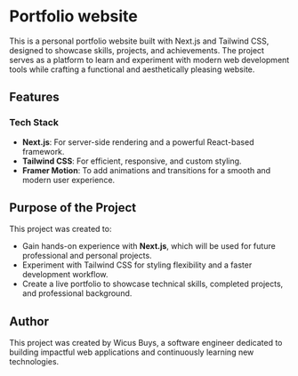 # Portfolio website

This is a personal portfolio website built with Next.js and Tailwind CSS, designed to showcase skills, projects, and achievements. The project serves as a platform to learn and experiment with modern web development tools while crafting a functional and aesthetically pleasing website.

## Features


### Tech Stack
- **Next.js**: For server-side rendering and a powerful React-based framework.  
- **Tailwind CSS**: For efficient, responsive, and custom styling.  
- **Framer Motion**: To add animations and transitions for a smooth and modern user experience.  

## Purpose of the Project

This project was created to:  
- Gain hands-on experience with **Next.js**, which will be used for future professional and personal projects.  
- Experiment with Tailwind CSS for styling flexibility and a faster development workflow.  
- Create a live portfolio to showcase technical skills, completed projects, and professional background.

## Author

This project was created by Wicus Buys, a software engineer dedicated to building impactful web applications and continuously learning new technologies.

